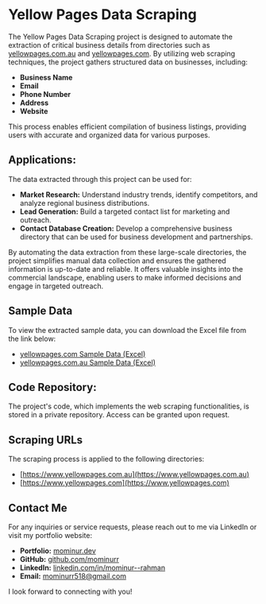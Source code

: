 
# Yellow Pages Data Scraping

The Yellow Pages Data Scraping project is designed to automate the extraction of critical business details from directories such as [yellowpages.com.au](https://www.yellowpages.com.au) and [yellowpages.com](https://www.yellowpages.com). By utilizing web scraping techniques, the project gathers structured data on businesses, including:

- **Business Name**
- **Email**
- **Phone Number**
- **Address**
- **Website**

This process enables efficient compilation of business listings, providing users with accurate and organized data for various purposes.

## Applications:
The data extracted through this project can be used for:

- **Market Research:** Understand industry trends, identify competitors, and analyze regional business distributions.
- **Lead Generation:** Build a targeted contact list for marketing and outreach.
- **Contact Database Creation:** Develop a comprehensive business directory that can be used for business development and partnerships.

By automating the data extraction from these large-scale directories, the project simplifies manual data collection and ensures the gathered information is up-to-date and reliable. It offers valuable insights into the commercial landscape, enabling users to make informed decisions and engage in targeted outreach.

## Sample Data
To view the extracted sample data, you can download the Excel file from the link below:

- [yellowpages.com Sample Data (Excel)](yellowpages.com_sample_data.xlsx)
- [yellowpages.com.au Sample Data (Excel)](yellowpages.com.au_sample_data.xlsx)

## Code Repository:
The project's code, which implements the web scraping functionalities, is stored in a private repository. Access can be granted upon request.

## Scraping URLs
The scraping process is applied to the following directories:

- [https://www.yellowpages.com.au](https://www.yellowpages.com.au)
- [https://www.yellowpages.com](https://www.yellowpages.com)

## Contact Me

For any inquiries or service requests, please reach out to me via LinkedIn or visit my portfolio website:

- **Portfolio:** [mominur.dev](https://mominur.dev)
- **GitHub:** [github.com/mominurr](https://github.com/mominurr)
- **LinkedIn:** [linkedin.com/in/mominur--rahman](https://www.linkedin.com/in/mominur--rahman/)
- **Email:** mominurr518@gmail.com

I look forward to connecting with you!
